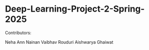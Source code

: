 # Deep-Learning-Project-2-Spring-2025

Contributors:

Neha Ann Nainan
Vaibhav Rouduri
Aishwarya Ghaiwat
